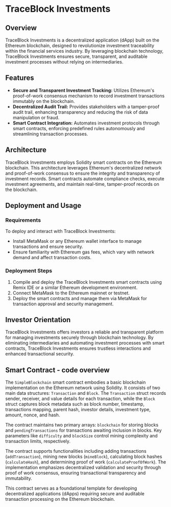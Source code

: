 # TraceBlock Investments

## Overview
TraceBlock Investments is a decentralized application (dApp) built on the Ethereum blockchain, designed to revolutionize investment traceability within the financial services industry. By leveraging blockchain technology, TraceBlock Investments ensures secure, transparent, and auditable investment processes without relying on intermediaries.

## Features
- **Secure and Transparent Investment Tracking:** Utilizes Ethereum's proof-of-work consensus mechanism to record investment transactions immutably on the blockchain.
- **Decentralized Audit Trail:** Provides stakeholders with a tamper-proof audit trail, enhancing transparency and reducing the risk of data manipulation or fraud.
- **Smart Contract Integration:** Automates investment protocols through smart contracts, enforcing predefined rules autonomously and streamlining transaction processes.

## Architecture
TraceBlock Investments employs Solidity smart contracts on the Ethereum blockchain. This architecture leverages Ethereum's decentralized network and proof-of-work consensus to ensure the integrity and transparency of investment records. Smart contracts automate compliance checks, execute investment agreements, and maintain real-time, tamper-proof records on the blockchain.

## Deployment and Usage
### Requirements
To deploy and interact with TraceBlock Investments:
- Install MetaMask or any Ethereum wallet interface to manage transactions and ensure security.
- Ensure familiarity with Ethereum gas fees, which vary with network demand and affect transaction costs.
### Deployment Steps
1. Compile and deploy the TraceBlock Investments smart contracts using Remix IDE or a similar Ethereum development environment.
2. Connect MetaMask to the Ethereum mainnet or testnet.
3. Deploy the smart contracts and manage them via MetaMask for transaction approval and security management.

## Investor Orientation
TraceBlock Investments offers investors a reliable and transparent platform for managing investments securely through blockchain technology. By eliminating intermediaries and automating investment processes with smart contracts, TraceBlock Investments ensures trustless interactions and enhanced transactional security.


## Smart Contract - code overview

The `SimpleBlockchain` smart contract embodies a basic blockchain implementation on the Ethereum network using Solidity. It consists of two main data structures: `Transaction` and `Block`. The `Transaction` struct records sender, receiver, and value details for each transaction, while the `Block` struct captures block metadata such as block number, timestamp, transactions mapping, parent hash, investor details, investment type, amount, nonce, and hash.

The contract maintains two primary arrays: `blockchain` for storing blocks and `pendingTransactions` for transactions awaiting inclusion in blocks. 
Key parameters like `difficulty` and `blockSize` control mining complexity and transaction limits, respectively. 


The contract supports functionalities including adding transactions (`addTransaction`), mining new blocks (`mineBlock`), calculating block hashes (`calculateHash`), and determining proof of work (`calculateProofOfWork`). The implementation emphasizes decentralized validation and security through proof of work consensus, ensuring transactional transparency and immutability. 

This contract serves as a foundational template for developing decentralized applications (dApps) requiring secure and auditable transaction processing on the Ethereum blockchain.

